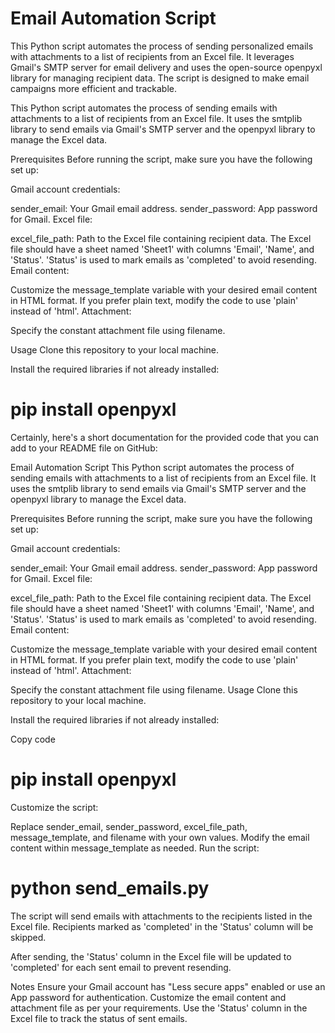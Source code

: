 # Email Automation Script
This Python script automates the process of sending personalized emails with attachments to a list of recipients from an Excel file. It leverages Gmail's SMTP server for email delivery and uses the open-source openpyxl library for managing recipient data. The script is designed to make email campaigns more efficient and trackable.


This Python script automates the process of sending emails with attachments to a list of recipients from an Excel file. It uses the smtplib library to send emails via Gmail's SMTP server and the openpyxl library to manage the Excel data.

Prerequisites
Before running the script, make sure you have the following set up:

Gmail account credentials:

sender_email: Your Gmail email address.
sender_password: App password for Gmail.
Excel file:

excel_file_path: Path to the Excel file containing recipient data.
The Excel file should have a sheet named 'Sheet1' with columns 'Email', 'Name', and 'Status'. 'Status' is used to mark emails as 'completed' to avoid resending.
Email content:

Customize the message_template variable with your desired email content in HTML format. If you prefer plain text, modify the code to use 'plain' instead of 'html'.
Attachment:

Specify the constant attachment file using filename.

Usage
Clone this repository to your local machine.

Install the required libraries if not already installed:

# pip install openpyxl


Certainly, here's a short documentation for the provided code that you can add to your README file on GitHub:

Email Automation Script
This Python script automates the process of sending emails with attachments to a list of recipients from an Excel file. It uses the smtplib library to send emails via Gmail's SMTP server and the openpyxl library to manage the Excel data.

Prerequisites
Before running the script, make sure you have the following set up:

Gmail account credentials:

sender_email: Your Gmail email address.
sender_password: App password for Gmail.
Excel file:

excel_file_path: Path to the Excel file containing recipient data.
The Excel file should have a sheet named 'Sheet1' with columns 'Email', 'Name', and 'Status'. 'Status' is used to mark emails as 'completed' to avoid resending.
Email content:

Customize the message_template variable with your desired email content in HTML format. If you prefer plain text, modify the code to use 'plain' instead of 'html'.
Attachment:

Specify the constant attachment file using filename.
Usage
Clone this repository to your local machine.

Install the required libraries if not already installed:

Copy code
# pip install openpyxl
Customize the script:

Replace sender_email, sender_password, excel_file_path, message_template, and filename with your own values.
Modify the email content within message_template as needed.
Run the script:
# python send_emails.py

The script will send emails with attachments to the recipients listed in the Excel file. Recipients marked as 'completed' in the 'Status' column will be skipped.

After sending, the 'Status' column in the Excel file will be updated to 'completed' for each sent email to prevent resending.

Notes
Ensure your Gmail account has "Less secure apps" enabled or use an App password for authentication.
Customize the email content and attachment file as per your requirements.
Use the 'Status' column in the Excel file to track the status of sent emails.
